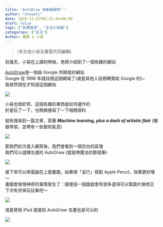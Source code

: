 ```yaml
---
title: 'AutoDraw 自動繪圖吧！'
author: "SteveYi"
date: 2020-11-25T02:25:44+00:00
draft: false
tags: ["免費資源", "生活小知識"]
categories: ["生活"]
Author: 蘿蔔 & 小易
---
```


> (本文由小易及蘿蔔共同編輯)

前幾天，小易在上課的時候，老師介紹到了一個有趣的網站

[AutoDraw](https://autodraw.com/)是一個由 Google 所開發的網站  
Google 從 1998 年就註冊這個網域了(或是其他人註冊轉賣給 Google 的)~  
我居然現在才知道這個網站

![](https://static-a1.steveyi.net/media/blog/2020111806485939.png)

小易也很好奇，這個有趣的東西是如何運作的  
於是玩了一下，也稍微搜尋了一下相關資料

就有搜尋到一篇文章，寫著 **_Machine learning, plus a dash of artistic flair_** (機器學習，並帶有一些藝術氣息)

![](https://static-a1.steveyi.net/media/blog/2020111901401467.png)

那我們初次進入網頁後，我們會看到一個空白的區塊  
我們可以選擇左邊的 AutoDraw (就是帶魔法的那個筆)

![](https://static-a1.steveyi.net/media/blog/2020111918004754.png)

接下來可以用電腦在上面畫圖，如果用「並行」搭配 Apple Pencil，效果更好哦～  
畫圖會發現神奇的事情發生了：隨便話一個圖就會有很多選項可以幫圖片做修正  
下次有空來玩玩看吧～

![](https://static-a1.steveyi.net/media/blog/RPReplay-Final1606267033.gif)

或是使用 iPad 直接到 AutoDraw 去畫也是可以的

![](https://static-a1.steveyi.net/media/blog/2020112501382837.gif)
